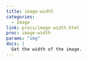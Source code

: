 ```yaml
---
title: image-width
categories: 
  - Image
link: procs/image-width.html
proc: image-width
params: "img"
docs: |
  Get the width of the image.
---
```

